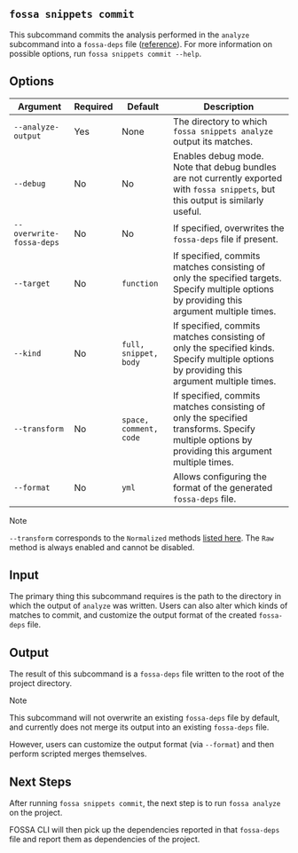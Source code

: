 ## `fossa snippets commit`

This subcommand commits the analysis performed in the `analyze` subcommand into a `fossa-deps` file ([reference](../../files/fossa-deps.md)).
For more information on possible options, run `fossa snippets commit --help`.

## Options

Argument                 | Required | Default                | Description
-------------------------|----------|------------------------|-----------------------------------------------------------------------------------------------------------------------------------------------
`--analyze-output`       | Yes      | None                   | The directory to which `fossa snippets analyze` output its matches.
`--debug`                | No       | No                     | Enables debug mode. Note that debug bundles are not currently exported with `fossa snippets`, but this output is similarly useful.
`--overwrite-fossa-deps` | No       | No                     | If specified, overwrites the `fossa-deps` file if present.
`--target`               | No       | `function`             | If specified, commits matches consisting of only the specified targets. Specify multiple options by providing this argument multiple times.
`--kind`                 | No       | `full, snippet, body`  | If specified, commits matches consisting of only the specified kinds. Specify multiple options by providing this argument multiple times.
`--transform`            | No       | `space, comment, code` | If specified, commits matches consisting of only the specified transforms. Specify multiple options by providing this argument multiple times.
`--format`               | No       | `yml`                  | Allows configuring the format of the generated `fossa-deps` file.

> [!NOTE]
> `--transform` corresponds to the `Normalized` methods [listed here](../snippets.md#how-does-fossa-snippet-scanning-work).
> The `Raw` method is always enabled and cannot be disabled.

## Input

The primary thing this subcommand requires is the path to the directory in which the output of `analyze`
was written. Users can also alter which kinds of matches to commit, and customize the output format
of the created `fossa-deps` file.

## Output

The result of this subcommand is a `fossa-deps` file written to the root of the project directory.

> [!NOTE]
> This subcommand will not overwrite an existing `fossa-deps` file by default,
> and currently does not merge its output into an existing `fossa-deps` file.
>
> However, users can customize the output format (via `--format`) and then
> perform scripted merges themselves.

## Next Steps

After running `fossa snippets commit`, the next step is to run `fossa analyze` on the project.

FOSSA CLI will then pick up the dependencies reported in that `fossa-deps` file and report them
as dependencies of the project.

